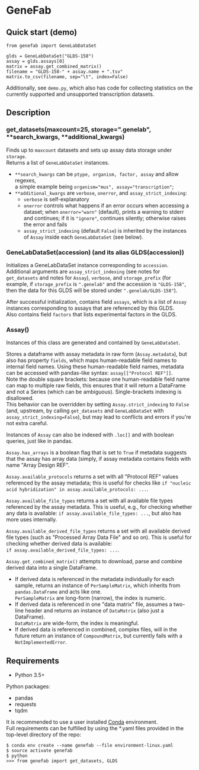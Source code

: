 # GeneFab

## Quick start (demo)

```
from genefab import GeneLabDataSet

glds = GeneLabDataSet("GLDS-158")
assay = glds.assays[0]
matrix = assay.get_combined_matrix()
filename = "GLDS-158-" + assay.name + ".tsv"
matrix.to_csv(filename, sep="\t", index=False)
```

Additionally, see `demo.py`, which also has code for collecting statistics on
the currently supported and unsupported transcription datasets.

## Description

### get_datasets(maxcount=25, storage=".genelab", **search_kwargs, **additional_kwargs)

Finds up to `maxcount` datasets and sets up assay data storage under
`storage`.  
Returns a list of `GeneLabDataSet` instances.

* `**search_kwargs` can be `ptype, organism, factor, assay` and allow regexes,  
a simple example being `organism="mus", assay="transcription"`;
* `**additional_kwargs` are `verbose`, `onerror`, and `assay_strict_indexing`:
  * `verbose` is self-explanatory
  * `onerror` controls what happens if an error occurs when accessing a dataset;
when `onerror="warn"` (default), prints a warning to stderr and continues; if
it is `"ignore"`, continues silently; otherwise raises the error and fails
  * `assay_strict_indexing` (default `False`) is inherited by the instances of
`Assay` inside each `GeneLabDataSet` (see below).

### GeneLabDataSet(accession) (and its alias GLDS(accession))

Initializes a GeneLabDataSet instance corresponding to `accession`.  
Additional arguments are `assay_strict_indexing` (see notes for `get_datasets`
and notes for `Assay`), `verbose`, and `storage_prefix` (for example, if
`storage_prefix` is `".genelab"` and the accession is `"GLDS-158"`, then the
data for this GLDS will be stored under `".genelab/GLDS-158"`).

After successful initialization, contains field `assays`, which is a list
of `Assay` instances corresponding to assays that are referenced by this GLDS.  
Also contains field `factors` that lists experimental factors in the GLDS.

### Assay()

Instances of this class are generated and contained by `GeneLabDataSet`.

Stores a dataframe with assay metadata in raw form (`Assay.metadata`), but also
has property `fields`, which maps human-readable field names to internal field
names. Using these human-readable field names, metadata can be accessed with
pandas-like syntax: `assay[["Protocol REF"]]`.  
Note the double square brackets: because one human-readable field name can map
to multiple raw fields, this ensures that it will return a DataFrame and not a
Series (which can be ambiguous). Single-brackets indexing is disallowed.  
This behavior can be overridden by setting `Assay.strict_indexing` to `False`
(and, upstream, by calling `get_datasets` and `GeneLabDataSet` with
`assay_strict_indexing=False`), but may lead to conflicts and errors if you're
not extra careful.

Instances of `Assay` can also be indexed with `.loc[]` and with boolean queries,
just like in pandas.

`Assay.has_arrays` is a boolean flag that is set to `True` if metadata suggests
that the assay has array data (simply, if assay metadata contains fields with
name "Array Design REF".

`Assay.available_protocols` returns a set with all "Protocol REF" values
referenced by the assay metadata; this is useful for checks like
`if "nucleic acid hybridization" in assay.available_protocols: ...`.

`Assay.available_file_types` returns a set with all available file types
referenced by the assay metadata. This is useful, e.g., for checking whether any
data is available: `if assay.available_file_types: ...`, but also has more uses
internally.

`Assay.available_derived_file_types` returns a set with all available derived
file types (such as "Processed Array Data File" and so on). This is useful for
checking whether derived data is available:  
`if assay.available_derived_file_types: ...`.

`Assay.get_combined_matrix()` attempts to download, parse and combine derived
data into a single DataFrame.  
* If derived data is referenced in the metadata individually for each sample,
returns an instance of `PerSampleMatrix`, which inherits from `pandas.DataFrame`
and acts like one.  
`PerSampleMatrix` are long-form (narrow), the index is numeric.
* If derived data is referenced in one "data matrix" file, assumes a two-line
header and returns an instance of `DataMatrix` (also just a DataFrame).  
`DataMatrix` are wide-form, the index is meaningful.
* If derived data is referenced in combined, complex files, will in the future
return an instance of `CompoundMatrix`, but currently fails with a
`NotImplementedError`.

## Requirements

* Python 3.5+

Python packages:
* pandas
* requests
* tqdm

It is recommended to use a user installed
[Conda](https://www.anaconda.com/download/) environment.  
Full requirements can be fulfilled by using the \*.yaml files provided in the
top-level directory of the repo:

```
$ conda env create --name genefab --file environment-linux.yaml
$ source activate genefab
$ python
>>> from genefab import get_datasets, GLDS
```
